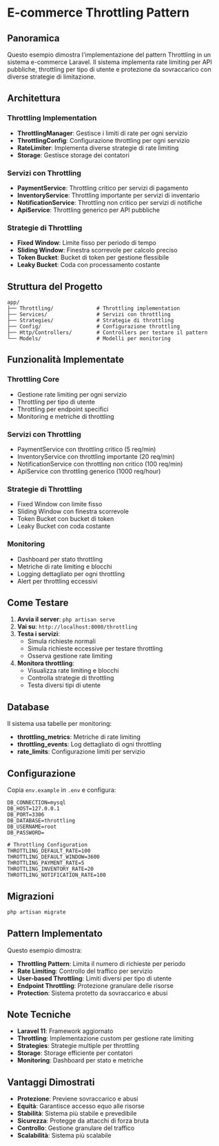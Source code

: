 # E-commerce Throttling Pattern

## Panoramica

Questo esempio dimostra l'implementazione del pattern Throttling in un sistema e-commerce Laravel. Il sistema implementa rate limiting per API pubbliche, throttling per tipo di utente e protezione da sovraccarico con diverse strategie di limitazione.

## Architettura

### Throttling Implementation
- **ThrottlingManager**: Gestisce i limiti di rate per ogni servizio
- **ThrottlingConfig**: Configurazione throttling per ogni servizio
- **RateLimiter**: Implementa diverse strategie di rate limiting
- **Storage**: Gestisce storage dei contatori

### Servizi con Throttling
- **PaymentService**: Throttling critico per servizi di pagamento
- **InventoryService**: Throttling importante per servizi di inventario
- **NotificationService**: Throttling non critico per servizi di notifiche
- **ApiService**: Throttling generico per API pubbliche

### Strategie di Throttling
- **Fixed Window**: Limite fisso per periodo di tempo
- **Sliding Window**: Finestra scorrevole per calcolo preciso
- **Token Bucket**: Bucket di token per gestione flessibile
- **Leaky Bucket**: Coda con processamento costante

## Struttura del Progetto

```
app/
├── Throttling/              # Throttling implementation
├── Services/                # Servizi con throttling
├── Strategies/              # Strategie di throttling
├── Config/                  # Configurazione throttling
├── Http/Controllers/        # Controllers per testare il pattern
└── Models/                  # Modelli per monitoring
```

## Funzionalità Implementate

### Throttling Core
-  Gestione rate limiting per ogni servizio
-  Throttling per tipo di utente
-  Throttling per endpoint specifici
-  Monitoring e metriche di throttling

### Servizi con Throttling
-  PaymentService con throttling critico (5 req/min)
-  InventoryService con throttling importante (20 req/min)
-  NotificationService con throttling non critico (100 req/min)
-  ApiService con throttling generico (1000 req/hour)

### Strategie di Throttling
-  Fixed Window con limite fisso
-  Sliding Window con finestra scorrevole
-  Token Bucket con bucket di token
-  Leaky Bucket con coda costante

### Monitoring
-  Dashboard per stato throttling
-  Metriche di rate limiting e blocchi
-  Logging dettagliato per ogni throttling
-  Alert per throttling eccessivi

## Come Testare

1. **Avvia il server**: `php artisan serve`
2. **Vai su**: `http://localhost:8000/throttling`
3. **Testa i servizi**:
   - Simula richieste normali
   - Simula richieste eccessive per testare throttling
   - Osserva gestione rate limiting
4. **Monitora throttling**:
   - Visualizza rate limiting e blocchi
   - Controlla strategie di throttling
   - Testa diversi tipi di utente

## Database

Il sistema usa tabelle per monitoring:
- **throttling_metrics**: Metriche di rate limiting
- **throttling_events**: Log dettagliato di ogni throttling
- **rate_limits**: Configurazione limiti per servizio

## Configurazione

Copia `env.example` in `.env` e configura:

```env
DB_CONNECTION=mysql
DB_HOST=127.0.0.1
DB_PORT=3306
DB_DATABASE=throttling
DB_USERNAME=root
DB_PASSWORD=

# Throttling Configuration
THROTTLING_DEFAULT_RATE=100
THROTTLING_DEFAULT_WINDOW=3600
THROTTLING_PAYMENT_RATE=5
THROTTLING_INVENTORY_RATE=20
THROTTLING_NOTIFICATION_RATE=100
```

## Migrazioni

```bash
php artisan migrate
```

## Pattern Implementato

Questo esempio dimostra:
- **Throttling Pattern**: Limita il numero di richieste per periodo
- **Rate Limiting**: Controllo del traffico per servizio
- **User-based Throttling**: Limiti diversi per tipo di utente
- **Endpoint Throttling**: Protezione granulare delle risorse
- **Protection**: Sistema protetto da sovraccarico e abusi

## Note Tecniche

- **Laravel 11**: Framework aggiornato
- **Throttling**: Implementazione custom per gestione rate limiting
- **Strategies**: Strategie multiple per throttling
- **Storage**: Storage efficiente per contatori
- **Monitoring**: Dashboard per stato e metriche

## Vantaggi Dimostrati

- **Protezione**: Previene sovraccarico e abusi
- **Equità**: Garantisce accesso equo alle risorse
- **Stabilità**: Sistema più stabile e prevedibile
- **Sicurezza**: Protegge da attacchi di forza bruta
- **Controllo**: Gestione granulare del traffico
- **Scalabilità**: Sistema più scalabile
